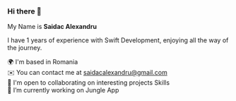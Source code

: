 ### Hi there 👋
My Name is 
**Saidac Alexandru**

I have 1 years of experience with Swift Development, enjoying all the way of the journey.

🌍  I'm based in Romania<br>
✉️  You can contact me at saidacalexandru@gmail.com<br>
🤝  I'm open to collaborating on interesting projects
Skills<br>
🔭 I’m currently working on Jungle App
